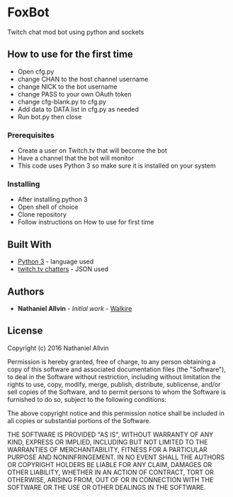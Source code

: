 # FoxBot

Twitch chat mod bot using python and sockets

## How to use for the first time

* Open cfg.py
* change CHAN to the host channel username
* change NICK to the bot username
* change PASS to your own OAuth token
* change cfg-blank.py to cfg.py
* Add data to DATA list in cfg.py as needed
* Run bot.py then close


### Prerequisites

* Create a user on Twitch.tv that will become the bot
* Have a channel that the bot will monitor
* This code uses Python 3 so make sure it is installed on your system

### Installing

* After installing python 3
* Open shell of choice
* Clone repository
* Follow instructions on How to use for first time

## Built With

* [Python 3](https://www.python.org/download/releases/3.0/) - language used
* [twitch.tv chatters](http://tmi.twitch.tv/group/user/chatters/chatters) - JSON used

## Authors

* **Nathaniel Allvin** - *Initial work* - [Walkire](https://github.com/Walkire)

## License

Copyright (c) 2016 Nathaniel Allvin

Permission is hereby granted, free of charge, to any person obtaining a copy of this software and associated documentation files 
(the "Software"), to deal in the Software without restriction, including without limitation the rights to use, copy, modify, merge, 
publish, distribute, sublicense, and/or sell copies of the Software, and to permit persons to whom the Software is furnished to do so, 
subject to the following conditions:

The above copyright notice and this permission notice shall be included in all copies or substantial portions of the Software.

THE SOFTWARE IS PROVIDED "AS IS", WITHOUT WARRANTY OF ANY KIND, EXPRESS OR IMPLIED, INCLUDING BUT NOT LIMITED TO THE WARRANTIES OF 
MERCHANTABILITY, FITNESS FOR A PARTICULAR PURPOSE AND NONINFRINGEMENT. IN NO EVENT SHALL THE AUTHORS OR COPYRIGHT HOLDERS BE 
LIABLE FOR ANY CLAIM, DAMAGES OR OTHER LIABILITY, WHETHER IN AN ACTION OF CONTRACT, TORT OR OTHERWISE, ARISING FROM, OUT OF OR 
IN CONNECTION WITH THE SOFTWARE OR THE USE OR OTHER DEALINGS IN THE SOFTWARE.

